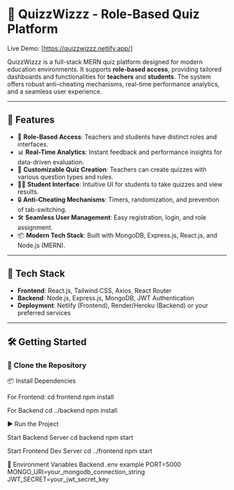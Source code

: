 # 🧠 QuizzWizzz - Role-Based Quiz Platform

Live Demo: [https://quizzwizzz.netlify.app/]

QuizzWizzz is a full-stack MERN quiz platform designed for modern education environments. It supports **role-based access**, providing tailored dashboards and functionalities for **teachers** and **students**. The system offers robust anti-cheating mechanisms, real-time performance analytics, and a seamless user experience.

---

## 🚀 Features

- 🔐 **Role-Based Access**: Teachers and students have distinct roles and interfaces.
- 📊 **Real-Time Analytics**: Instant feedback and performance insights for data-driven evaluation.
- 🧪 **Customizable Quiz Creation**: Teachers can create quizzes with various question types and rules.
- 🧍‍♂️ **Student Interface**: Intuitive UI for students to take quizzes and view results.
- 🔒 **Anti-Cheating Mechanisms**: Timers, randomization, and prevention of tab-switching.
- 🛠️ **Seamless User Management**: Easy registration, login, and role assignment.
- 📦 **Modern Tech Stack**: Built with MongoDB, Express.js, React.js, and Node.js (MERN).

---

## 🧩 Tech Stack

- **Frontend**: React.js, Tailwind CSS, Axios, React Router
- **Backend**: Node.js, Express.js, MongoDB, JWT Authentication
- **Deployment**: Netlify (Frontend), Render/Heroku (Backend) or your preferred services

---

## 🛠️ Getting Started

### 🔄 Clone the Repository
📦 Install Dependencies

For Frontend:
cd frontend
npm install

For Backend
cd ../backend
npm install

▶️ Run the Project

Start Backend Server
cd backend
npm start

Start Frontend Dev Server
cd ../frontend
npm start

🔐 Environment Variables
Backend .env example
PORT=5000
MONGO_URI=your_mongodb_connection_string
JWT_SECRET=your_jwt_secret_key
